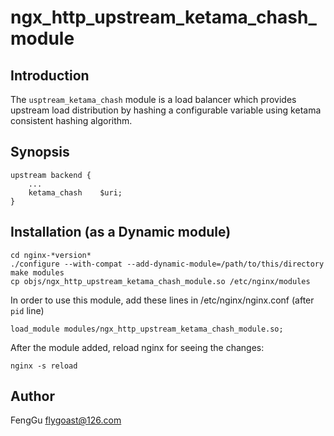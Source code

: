 # ngx_http_upstream_ketama_chash_module

## Introduction

The `usptream_ketama_chash` module is a load balancer which provides upstream load distribution by hashing a configurable variable using ketama consistent hashing algorithm. 

## Synopsis

    upstream backend {
        ...
        ketama_chash    $uri;
    }
    
## Installation (as a Dynamic module)

    cd nginx-*version*
    ./configure --with-compat --add-dynamic-module=/path/to/this/directory
    make modules
    cp objs/ngx_http_upstream_ketama_chash_module.so /etc/nginx/modules

In order to use this module, add these lines in /etc/nginx/nginx.conf (after `pid` line)

    load_module modules/ngx_http_upstream_ketama_chash_module.so;

After the module added, reload nginx for seeing the changes:

    nginx -s reload

## Author

FengGu <flygoast@126.com>
